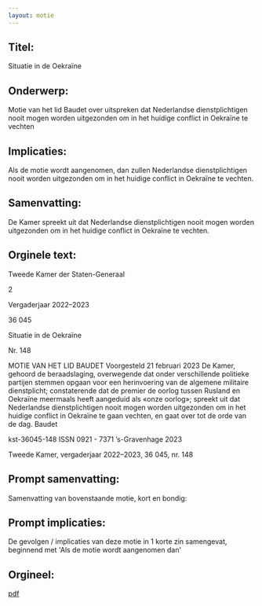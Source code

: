 ```yaml
---
layout: motie
---
```

## Titel:
Situatie in de Oekraïne 
## Onderwerp:
Motie van het lid Baudet over uitspreken dat Nederlandse dienstplichtigen nooit mogen worden uitgezonden om in het huidige conflict in Oekraïne te vechten 
## Implicaties:

Als de motie wordt aangenomen, dan zullen Nederlandse dienstplichtigen nooit worden uitgezonden om in het huidige conflict in Oekraïne te vechten.
## Samenvatting:

De Kamer spreekt uit dat Nederlandse dienstplichtigen nooit mogen worden uitgezonden om in het huidige conflict in Oekraïne te vechten.
## Orginele text:


Tweede Kamer der Staten-Generaal

2

Vergaderjaar 2022–2023

36 045

Situatie in de Oekraïne

Nr. 148

MOTIE VAN HET LID BAUDET
Voorgesteld 21 februari 2023
De Kamer,
gehoord de beraadslaging,
overwegende dat onder verschillende politieke partijen stemmen opgaan
voor een herinvoering van de algemene militaire dienstplicht;
constaterende dat de premier de oorlog tussen Rusland en Oekraïne
meermaals heeft aangeduid als «onze oorlog»;
spreekt uit dat Nederlandse dienstplichtigen nooit mogen worden
uitgezonden om in het huidige conflict in Oekraïne te gaan vechten,
en gaat over tot de orde van de dag.
Baudet

kst-36045-148
ISSN 0921 - 7371
’s-Gravenhage 2023

Tweede Kamer, vergaderjaar 2022–2023, 36 045, nr. 148


## Prompt samenvatting:
Samenvatting van bovenstaande motie, kort en bondig:


## Prompt implicaties:
De gevolgen / implicaties van deze motie in 1 korte zin samengevat, beginnend met 'Als de motie wordt aangenomen dan' 

## Orgineel:
[pdf](https://gegevensmagazijn.tweedekamer.nl/OData/v4/2.0/Document(082cec14-705a-41b4-800e-e28abdc3b13b)/resource)
